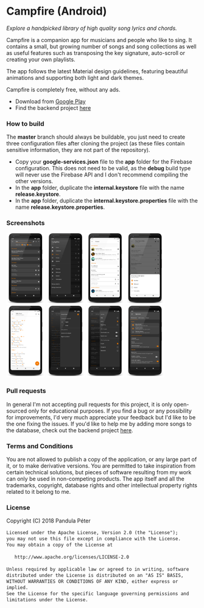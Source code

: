 # Campfire (Android)
*Explore a handpicked library of high quality song lyrics and chords.*

Campfire is a companion app for musicians and people who like to sing. It contains a small, but growing number of songs and song collections as well as useful features such as transposing the key signature, auto-scroll or creating your own playlists.

The app follows the latest Material design guidelines, featuring beautiful animations and supporting both light and dark themes. 

Campfire is completely free, without any ads.

* Download from [Google Play](https://play.google.com/apps/testing/com.pandulapeter.campfire)
* Find the backend project [here](https://github.com/pandulapeter/campfire-backend)

### How to build
The **master** branch should always be buildable, you just need to create three configuration files after cloning the project (as these files contain sensitive information, they are not part of the repository).

*  Copy your **google-services.json** file to the **app** folder for the Firebase configuration. This does not need to be valid, as the **debug** build type will never use the Firebase API and I don't recommend compiling the other versions.
*  In the **app** folder, duplicate the **internal.keystore** file with the name **release.keystore**.
*  In the **app** folder, duplicate the **internal.keystore.properties** file with the name **release.keystore.properties**.

### Screenshots
<img src="screenshots/06.png" width="20%" /> <img src="screenshots/05.png" width="20%" /> <img src="screenshots/01.png" width="20%" />
<img src="screenshots/02.png" width="20%" /> <img src="screenshots/03.png" width="20%" /> <img src="screenshots/04.png" width="20%" />
<img src="screenshots/07.png" width="20%" /> <img src="screenshots/08.png" width="20%" />

### Pull requests
In general I'm not accepting pull requests for this project, it is only open-sourced only for educational purposes. If you find a bug or any possibility for improvements, I'd very much appreciate your feedback but I'd like to be the one fixing the issues. If you'd like to help me by adding more songs to the database, check out the backend project [here](https://github.com/pandulapeter/campfire-backend).

### Terms and Conditions
You are not allowed to publish a copy of the application, or any large part of it, or to make derivative versions. You are permitted to take inspiration from certain technical solutions, but pieces of software resulting from my work can only be used in non-competing products. The app itself and all the trademarks, copyright, database rights and other intellectual property rights related to it belong to me.

### License
Copyright (C) 2018 Pandula Péter

    Licensed under the Apache License, Version 2.0 (the "License");
    you may not use this file except in compliance with the License.
    You may obtain a copy of the License at

       http://www.apache.org/licenses/LICENSE-2.0

    Unless required by applicable law or agreed to in writing, software
    distributed under the License is distributed on an "AS IS" BASIS,
    WITHOUT WARRANTIES OR CONDITIONS OF ANY KIND, either express or implied.
    See the License for the specific language governing permissions and
    limitations under the License. 